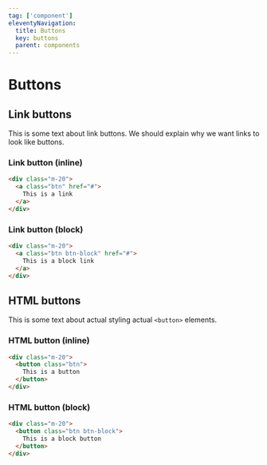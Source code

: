 ```yaml
---
tag: ['component']
eleventyNavigation:
  title: Buttons
  key: buttons
  parent: components
---
```


# Buttons

## Link buttons

This is some text about link buttons. We should explain why we want links to
look like buttons.

### Link button (inline)
```html
<div class="m-20">
  <a class="btn" href="#">
    This is a link
  </a>
</div>
```

### Link button (block)
```html
<div class="m-20">
  <a class="btn btn-block" href="#">
    This is a block link
  </a>
</div>
```

## HTML buttons

This is some text about actual styling actual `<button>` elements.

### HTML button (inline)
```html
<div class="m-20">
  <button class="btn">
    This is a button
  </button>
</div>
```

### HTML button (block)
```html
<div class="m-20">
  <button class="btn btn-block">
    This is a block button
  </button>
</div>
```
